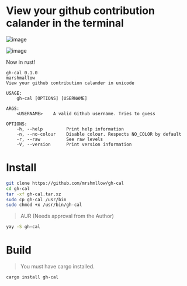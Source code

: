 # View your github contribution calander in the terminal

![image](https://user-images.githubusercontent.com/40532058/166221848-c6db8603-9bbd-4328-b0f8-21e25bd1aac4.png)

![image](https://user-images.githubusercontent.com/40532058/166221881-a15652e4-3d92-4a4a-bed2-cefeeb735883.png)

Now in rust!

```
gh-cal 0.1.0
marshmallow
View your github contribution calander in unicode

USAGE:
    gh-cal [OPTIONS] [USERNAME]

ARGS:
    <USERNAME>    A valid Github username. Tries to guess

OPTIONS:
    -h, --help         Print help information
    -n, --no-colour    Disable colour. Respects NO_COLOR by default
    -r, --raw          See raw levels
    -V, --version      Print version information
```

# Install

```sh
git clone https://github.com/mrshmllow/gh-cal
cd gh-cal
tar -xf gh-cal.tar.xz
sudo cp gh-cal /usr/bin
sudo chmod +x /usr/bin/gh-cal
```

> AUR (Needs approval from the Author)

```sh
yay -S gh-cal
```

# Build

> You must have cargo installed.

```sh
cargo install gh-cal
```
